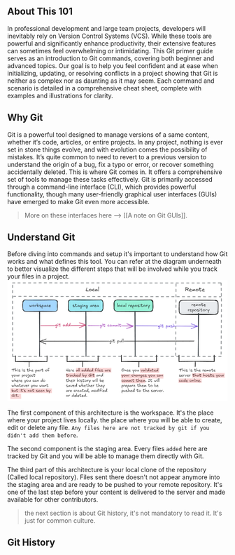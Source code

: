 ## About This 101

In professional development and large team projects, developers will inevitably rely on Version Control Systems (VCS). While these tools are powerful and significantly enhance productivity, their extensive features can sometimes feel overwhelming or intimidating.
This Git primer guide serves as an introduction to Git commands, covering both beginner and advanced topics. Our goal is to help you feel confident and at ease when initializing, updating, or resolving conflicts in a project showing that Git is neither as complex nor as daunting as it may seem.
Each command and scenario is detailed in a comprehensive cheat sheet, complete with examples and illustrations for clarity.

## Why Git

Git is a powerful tool designed to manage versions of a same content, whether it’s code, articles, or entire projects. In any project, nothing is ever set in stone things evolve, and with evolution comes the possibility of mistakes.
It’s quite common to need to revert to a previous version to understand the origin of a bug, fix a typo or error, or recover something accidentally deleted. This is where Git comes in. It offers a comprehensive set of tools to manage these tasks effectively.
Git is primarily accessed through a command-line interface (CLI), which provides powerful functionality, though many user-friendly graphical user interfaces (GUIs) have emerged to make Git even more accessible.

> More on these interfaces here --> [[A note on Git GUIs]].

## Understand Git

Before diving into commands and setup it's important to understand how Git works and what defines this tool.
You can refer at the diagram underneath to better visualize the different steps that will be involved while you track your files in a project.
![git areas|634](./resources/git_areas.png)

The first component of this architecture is the workspace. It's the place where your project lives locally. the place where you will be able to create, edit or delete any file. `Any files here are not tracked by git if you didn't add them before`.

The second component is the staging area. Every files `added` here are tracked by Git and you will be able to manage them directly with Git.

The third part of this architecture is your local clone of the repository (Called local repository). Files sent there doesn't not appear anymore into the staging area and are ready to be pushed to your remote repository. It's one of the last step before your content is delivered to the server and made available for other contributors.

> the next section is about Git history, it's not mandatory to read it. It's just for common culture.

## Git History
